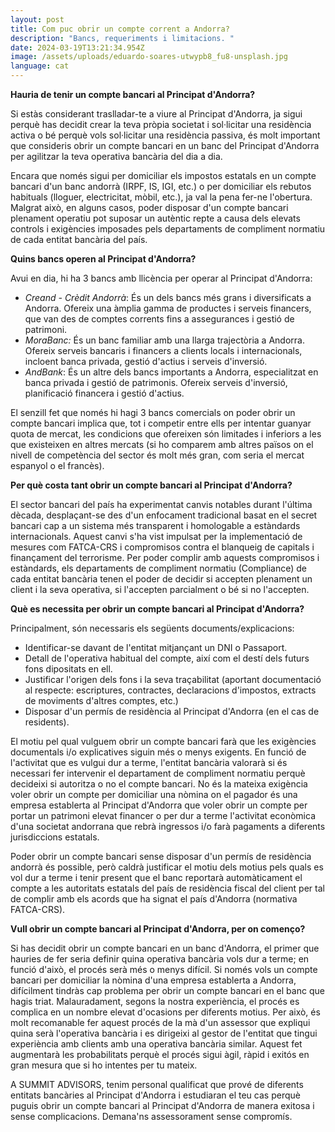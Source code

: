 ```yaml
---
layout: post
title: Com puc obrir un compte corrent a Andorra?
description: "Bancs, requeriments i limitacions. "
date: 2024-03-19T13:21:34.954Z
image: /assets/uploads/eduardo-soares-utwypb8_fu8-unsplash.jpg
language: cat
---
```

**Hauria de tenir un compte bancari al Principat d'Andorra?**

Si estàs considerant traslladar-te a viure al Principat d'Andorra, ja sigui perquè has decidit crear la teva pròpia societat i sol·licitar una residència activa o bé perquè vols sol·licitar una residència passiva, és molt important que consideris obrir un compte bancari en un banc del Principat d'Andorra per agilitzar la teva operativa bancària del dia a dia.

Encara que només sigui per domiciliar els impostos estatals en un compte bancari d'un banc andorrà (IRPF, IS, IGI, etc.) o per domiciliar els rebutos habituals (lloguer, electricitat, mòbil, etc.), ja val la pena fer-ne l'obertura. Malgrat això, en alguns casos, poder disposar d'un compte bancari plenament operatiu pot suposar un autèntic repte a causa dels elevats controls i exigències imposades pels departaments de compliment normatiu de cada entitat bancària del país.

**Quins bancs operen al Principat d'Andorra?**

Avui en dia, hi ha 3 bancs amb llicència per operar al Principat d'Andorra:

* *Creand - Crèdit Andorrà*: És un dels bancs més grans i diversificats a Andorra. Ofereix una àmplia gamma de productes i serveis financers, que van des de comptes corrents fins a assegurances i gestió de patrimoni.
* *MoraBanc:* És un banc familiar amb una llarga trajectòria a Andorra. Ofereix serveis bancaris i financers a clients locals i internacionals, incloent banca privada, gestió d'actius i serveis d'inversió.
* *AndBank*: És un altre dels bancs importants a Andorra, especialitzat en banca privada i gestió de patrimonis. Ofereix serveis d'inversió, planificació financera i gestió d'actius.

El senzill fet que només hi hagi 3 bancs comercials on poder obrir un compte bancari implica que, tot i competir entre ells per intentar guanyar quota de mercat, les condicions que ofereixen són limitades i inferiors a les que existeixen en altres mercats (si ho comparem amb altres països on el nivell de competència del sector és molt més gran, com seria el mercat espanyol o el francès).

**Per què costa tant obrir un compte bancari al Principat d'Andorra?**

El sector bancari del país ha experimentat canvis notables durant l'última dècada, desplaçant-se des d'un enfocament tradicional basat en el secret bancari cap a un sistema més transparent i homologable a estàndards internacionals. Aquest canvi s'ha vist impulsat per la implementació de mesures com FATCA-CRS i compromisos contra el blanqueig de capitals i finançament del terrorisme. Per poder complir amb aquests compromisos i estàndards, els departaments de compliment normatiu (Compliance) de cada entitat bancària tenen el poder de decidir si accepten plenament un client i la seva operativa, si l'accepten parcialment o bé si no l'accepten.

**Què es necessita per obrir un compte bancari al Principat d'Andorra?**

Principalment, són necessaris els següents documents/explicacions:

* Identificar-se davant de l'entitat mitjançant un DNI o Passaport.
* Detall de l'operativa habitual del compte, així com el destí dels futurs fons dipositats en ell.
* Justificar l'origen dels fons i la seva traçabilitat (aportant documentació al respecte: escriptures, contractes, declaracions d'impostos, extracts de moviments d'altres comptes, etc.)
* Disposar d'un permís de residència al Principat d'Andorra (en el cas de residents).

El motiu pel qual vulguem obrir un compte bancari farà que les exigències documentals i/o explicatives siguin més o menys exigents. En funció de l'activitat que es vulgui dur a terme, l'entitat bancària valorarà si és necessari fer intervenir el departament de compliment normatiu perquè decideixi si autoritza o no el compte bancari. No és la mateixa exigència voler obrir un compte per domiciliar una nòmina on el pagador és una empresa establerta al Principat d'Andorra que voler obrir un compte per portar un patrimoni elevat financer o per dur a terme l'activitat econòmica d'una societat andorrana que rebrà ingressos i/o farà pagaments a diferents jurisdiccions estatals.

Poder obrir un compte bancari sense disposar d'un permís de residència andorrà és possible, però caldrà justificar el motiu dels motius pels quals es vol dur a terme i tenir present que el banc reportarà automàticament el compte a les autoritats estatals del país de residència fiscal del client per tal de complir amb els acords que ha signat el país d'Andorra (normativa FATCA-CRS).

**Vull obrir un compte bancari al Principat d'Andorra, per on començo?**

Si has decidit obrir un compte bancari en un banc d'Andorra, el primer que hauries de fer seria definir quina operativa bancària vols dur a terme; en funció d'això, el procés serà més o menys difícil. Si només vols un compte bancari per domiciliar la nòmina d'una empresa establerta a Andorra, difícilment tindràs cap problema per obrir un compte bancari en el banc que hagis triat. Malauradament, segons la nostra experiència, el procés es complica en un nombre elevat d'ocasions per diferents motius. Per això, és molt recomanable fer aquest procés de la mà d'un assessor que expliqui quina serà l'operativa bancària i es dirigeixi al gestor de l'entitat que tingui experiència amb clients amb una operativa bancària similar. Aquest fet augmentarà les probabilitats perquè el procés sigui àgil, ràpid i exitós en gran mesura que si ho intentes per tu mateix.

A SUMMIT ADVISORS, tenim personal qualificat que prové de diferents entitats bancàries al Principat d'Andorra i estudiaran el teu cas perquè puguis obrir un compte bancari al Principat d'Andorra de manera exitosa i sense complicacions. Demana'ns assessorament sense compromís.
